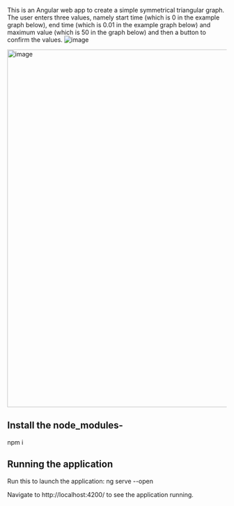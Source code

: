This is an Angular web app to create a simple symmetrical triangular graph. The user enters three values, namely start time (which is 0 in the example graph below), 
end time (which is 0.01 in the example graph below) and maximum value (which is 50 in the graph below) and then a 
button to confirm the values.
![image](https://user-images.githubusercontent.com/25429301/130308475-f63beaa8-0ea0-4ada-9723-99c93fc371ed.jpeg)

<img width="820" alt="image" src="https://user-images.githubusercontent.com/25429301/130334151-ae1ea11e-cc34-4543-9b3f-a43f851ce948.png">





## Install the node_modules-

npm i

## Running the application
Run this to launch the application:
ng serve --open

Navigate to http://localhost:4200/ to see the application running.
